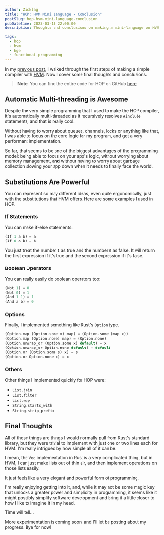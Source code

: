 ```yaml
---
author: Zicklag
title: "HOP: HVM Mini Language - Conclusion"
postSlug: hop-hvm-mini-language-conclusion
pubDatetime: 2023-03-16 22:00:00
description: Thoughts and conclusions on making a mini-language on HVM.

tags:
  - hop
  - hvm
  - hge
  - functional-programming
---
```


In my [previous post](./hop-hvm-mini-language-part-2), I walked through the first steps of making a simple compiler with [HVM]. Now I cover some final thoughts and conclusions.

<!-- more -->

> **Note:** You can find the entire code for HOP on GitHub [here](https://github.com/zicklag/hop).

[HVM]: https://github.com/HigherOrderCO/HVM

## Automatic Multi-threading is Awesome

Despite the very simple programming that I used to make the HOP compiler, it's automatically multi-threaded as it recursively resolves `#include` statements, and that is really cool.

Without having to worry about queues, channels, locks or anything like that, I was able to focus on the core logic for my program, and get a very performant implementation.

So far, that seems to be one of the biggest advantages of the programming model: being able to focus on your app's logic, without worrying about memory management, **and** without having to worry about garbage collection slowing your app down when it needs to finally face the world.

## Substitutions Are Powerful

You can represent so may different ideas, even quite ergonomically, just with the substitutions that HVM offers. Here are some examples I used in HOP.

### If Statements

You can make if-else statements:

```dart
(If 1 a b) = a
(If 0 a b) = b
```

You just treat the number `1` as true and the number `0` as false. It will return the first expression if it's true and the second expression if it's false.

### Boolean Operators

You can really easily do boolean operators too:

```dart
(Not 1) = 0
(Not 0) = 1
(And 1 1) = 1
(And a b) = 0
```

### Options

Finally, I implemented something like Rust's `Option` type.

```dart
(Option.map (Option.some x) map) = (Option.some (map x))
(Option.map (Option.none) map) = (Option.none)
(Option.unwrap_or (Option.some x) default) = x
(Option.unwrap_or Option.none default) = default
(Option.or (Option.some s) x) = s
(Option.or Option.none x) = x
```

### Others

Other things I implemented quickly for HOP were:

- `List.join`
- `List.filter`
- `List.map`
- `String.starts_with`
- `String.strip_prefix`

## Final Thoughts

All of these things are things I would normally pull from Rust's standard library, but they were trivial to implement with just one or two lines each for HVM. I'm really intrigued by how simple all of it can be.

I mean, the `Vec` implementation in Rust is a very complicated thing, but in HVM, I can just make lists out of thin air, and then implement operations on those lists easily.

It just feels like a very elegant and powerful form of programming.

I'm really enjoying getting into it, and, while it may not be some magic key that unlocks a greater power and simplicity in programming, it seems like it might possibly simplify software development and bring it a little closer to how I like to imagine it in my head.

Time will tell...

More experimentation is coming soon, and I'll let be posting about my progress. Bye for now!
